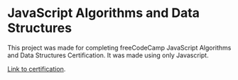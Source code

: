 # JavaScript Algorithms and Data Structures
This project was made for completing freeCodeCamp JavaScript Algorithms and Data Structures Certification. It was made using only Javascript.

[Link to certification](https://www.freecodecamp.org/certification/MatiasTK/javascript-algorithms-and-data-structures).

